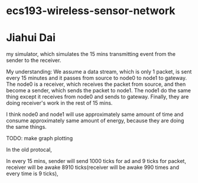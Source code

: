 # ecs193-wireless-sensor-network

# Jiahui Dai

my simulator, which simulates the 15 mins transmitting event from the sender to the receiver. 

My understanding:
We assume a data stream, which is only 1 packet, is sent every 15 minutes and it passes from source to node0 to node1 to gateway. The node0 is a receiver, which receives the packet from source, and then become a sender, which sends the packet to node1. The node1 do the same thing except it receives from node0 and sends to gateway. Finally, they are doing receiver's work in the rest of 15 mins.

I think node0 and node1 will use approximately same amount of time and consume approximately same amount of energy, because they are doing the same things.


TODO: make graph plotting

In the old protocal,

In every 15 mins, sender will send 1000 ticks for ad and 9 ticks for packet, receiver will be awake 8910 ticks(receiver will be awake 990 times and every time is 9 ticks), 
